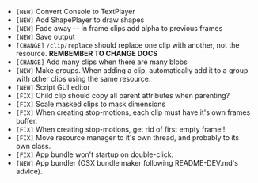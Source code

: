 - `[NEW]` Convert Console to TextPlayer
- `[NEW]` Add ShapePlayer to draw shapes
- `[NEW]` Fade away -- in frame clips add alpha to previous frames
- `[NEW]` Save output
- `[CHANGE]` `/clip/replace` should replace one clip with another, not the resource. **REMBEMBER TO CHANGE DOCS**
- `[CHANGE]` Add many clips when there are many blobs
- `[NEW]` Make groups.  When adding a clip, automatically add it to a group with other clips using the same resource.
- `[NEW]` Script GUI editor
- `[FIX]` Child clip should copy all parent attributes when parenting?
- `[FIX]` Scale masked clips to mask dimensions
- `[FIX]` When creating stop-motions, each clip must have it's own frames buffer.
- `[FIX]` When creating stop-motions, get rid of first empty frame!!
- `[FIX]` Move resource manager to it's own thread, and probably to its own class.
- `[FIX]` App bundle won't startup on double-click.
- `[NEW]` App bundler (OSX bundle maker following README-DEV.md's advice).
